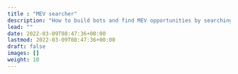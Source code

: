 ```yaml
---
title : "MEV searcher"
description: "How to build bots and find MEV opportunities by searching in the dark forest."
lead: ""
date: 2022-03-09T08:47:36+00:00
lastmod: 2022-03-09T08:47:36+00:00
draft: false
images: []
weight: 10
---
```

